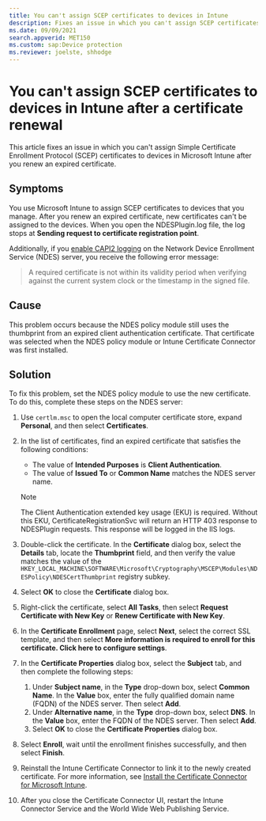 ```yaml
---
title: You can't assign SCEP certificates to devices in Intune
description: Fixes an issue in which you can't assign SCEP certificates to devices in Microsoft Intune after you renew an expired certificate.
ms.date: 09/09/2021
search.appverid: MET150
ms.custom: sap:Device protection
ms.reviewer: joelste, shhodge
---
```

# You can't assign SCEP certificates to devices in Intune after a certificate renewal

This article fixes an issue in which you can't assign Simple Certificate Enrollment Protocol (SCEP) certificates to devices in Microsoft Intune after you renew an expired certificate.

## Symptoms

You use Microsoft Intune to assign SCEP certificates to devices that you manage. After you renew an expired certificate, new certificates can't be assigned to the devices. When you open the NDESPlugin.log file, the log stops at **Sending request to certificate registration point**.

Additionally, if you [enable CAPI2 logging](/archive/blogs/benjaminperkins/enable-capi2-event-logging-to-troubleshoot-pki-and-ssl-certificate-issues) on the Network Device Enrollment Service (NDES) server, you receive the following error message:

> A required certificate is not within its validity period when verifying against the current system clock or the timestamp in the signed file.

## Cause

This problem occurs because the NDES policy module still uses the thumbprint from an expired client authentication certificate. That certificate was selected when the NDES policy module or Intune Certificate Connector was first installed.

## Solution

To fix this problem, set the NDES policy module to use the new certificate. To do this, complete these steps on the NDES server:

1. Use `certlm.msc` to open the local computer certificate store, expand **Personal**, and then select **Certificates**.
1. In the list of certificates, find an expired certificate that satisfies the following conditions:

   - The value of **Intended Purposes** is **Client Authentication**.
   - The value of **Issued To** or **Common Name** matches the NDES server name.

   > [!NOTE]
   > The Client Authentication extended key usage (EKU) is required. Without this EKU, CertificateRegistrationSvc will return an HTTP 403 response to NDESPlugin requests. This response will be logged in the IIS logs.
1. Double-click the certificate. In the **Certificate** dialog box, select the **Details** tab, locate the **Thumbprint** field, and then verify the value matches the value of the `HKEY_LOCAL_MACHINE\SOFTWARE\Microsoft\Cryptography\MSCEP\Modules\NDESPolicy\NDESCertThumbprint` registry subkey.
1. Select **OK** to close the **Certificate** dialog box.
1. Right-click the certificate, select **All Tasks**, then select **Request Certificate with New Key** or **Renew Certificate with New Key**.
1. In the **Certificate Enrollment** page, select **Next**, select the correct SSL template, and then select **More information is required to enroll for this certificate. Click here to configure settings**.
1. In the **Certificate Properties** dialog box, select the **Subject** tab, and then complete the following steps:
      1. Under **Subject name**, in the **Type** drop-down box, select **Common Name**. In the **Value** box, enter the fully qualified domain name (FQDN) of the NDES server. Then select **Add**.
      1. Under **Alternative name**, in the **Type** drop-down box, select **DNS**. In the **Value** box, enter the FQDN of the NDES server. Then select **Add**.
      1. Select **OK** to close the **Certificate Properties** dialog box.
1. Select **Enroll**, wait until the enrollment finishes successfully, and then select **Finish**.
1. Reinstall the Intune Certificate Connector to link it to the newly created certificate. For more information, see [Install the Certificate Connector for Microsoft Intune](/mem/intune/protect/certificate-connector-install).
1. After you close the Certificate Connector UI, restart the Intune Connector Service and the World Wide Web Publishing Service.
